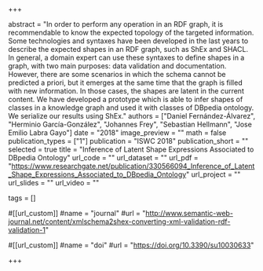 +++

abstract = "In order to perform any operation in an RDF graph, it is recommendable to know the expected topology of the targeted information. Some technologies and syntaxes have been developed in the last years to describe the expected shapes in an RDF graph, such as ShEx and SHACL. In general, a domain expert can use these syntaxes to define shapes in a graph, with two main purposes: data validation and documentation. However, there are some scenarios in which the schema cannot be predicted a priori, but it emerges at the same time that the graph is filled with new information. In those cases, the shapes are latent in the current content. We have developed a prototype which is able to infer shapes of classes in a knowledge graph and used it with classes of DBpedia ontology. We serialize our results using ShEx."
authors = ["Daniel Fernández-Álvarez", "Herminio García-González", "Johannes Frey", "Sebastian Hellmann", "Jose Emilio Labra Gayo"]
date = "2018"
image_preview = ""
math = false
publication_types = ["1"]
publication = "ISWC 2018"
publication_short = ""
selected = true
title = "Inference of Latent Shape Expressions Associated to DBpedia Ontology"
url_code = ""
url_dataset = ""
url_pdf = "https://www.researchgate.net/publication/330566094_Inference_of_Latent_Shape_Expressions_Associated_to_DBpedia_Ontology"
url_project = ""
url_slides = ""
url_video = ""

tags = []

#[[url_custom]]
#name = "journal"
#url = "http://www.semantic-web-journal.net/content/xmlschema2shex-converting-xml-validation-rdf-validation-1"

#[[url_custom]]
#name = "doi"
#url = "https://doi.org/10.3390/su10030633"


+++
